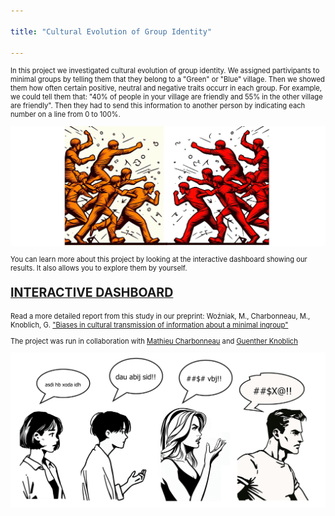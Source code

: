 ```yaml
---

title: "Cultural Evolution of Group Identity"

---
```


<p style="font-size: 80%;">In this project we investigated cultural evolution of group identity. We assigned partivipants to minimal groups by telling them that they belong to a "Green" or "Blue" village. Then we showed them how often certain positive, neutral and negative traits occurr in each group. For example, we could tell them that: "40% of people in your village are friendly and 55% in the other village are friendly". Then they had to send this information to another person by indicating each number on a line from 0 to 100%.</p>

<img src="/assets/images/Villages - colors 01.png">

<p style="font-size: 80%;">You can learn more about this project by looking at the interactive dashboard showing our results. It also allows you to explore them by yourself.</p> 
<p style="font-size: 140%;"><a href="https://mmwozniak-cultevoself---dashboard-dashboard-cultevoself1-efs9wn.streamlit.app/"  target="_blank"><b>INTERACTIVE DASHBOARD</b></a></p>

<p style="font-size: 80%;">Read a more detailed report from this study in our preprint: Woźniak, M., Charbonneau, M., Knoblich, G. <a href="https://osf.io/preprints/psyarxiv/ta9rq"  target="_blank">"Biases in cultural transmission of information about a minimal ingroup"</a> </p>

<p style="font-size: 80%;">The project was run in collaboration with <a href="https://mathieucharbonneau.wordpress.com/"  target="_blank">Mathieu Charbonneau</a> and <a href="https://people.ceu.edu/guenther_knoblich"  target="_blank">Guenther Knoblich</a> </p>

<img src="/assets/images/Chinese whispers2.png">
